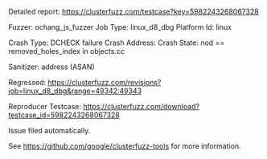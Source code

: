 Detailed report: https://clusterfuzz.com/testcase?key=5982243268067328

Fuzzer: ochang_js_fuzzer
Job Type: linux_d8_dbg
Platform Id: linux

Crash Type: DCHECK failure
Crash Address: 
Crash State:
  nod == removed_holes_index in objects.cc
  
Sanitizer: address (ASAN)

Regressed: https://clusterfuzz.com/revisions?job=linux_d8_dbg&range=49342:49343

Reproducer Testcase: https://clusterfuzz.com/download?testcase_id=5982243268067328

Issue filed automatically.

See https://github.com/google/clusterfuzz-tools for more information.